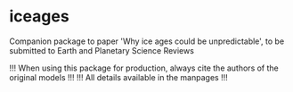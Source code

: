 iceages
=======

Companion package to paper 'Why ice ages could be unpredictable', to be submitted to Earth and Planetary Science Reviews

!!! When using this package for production, always cite the authors of the original models !!! 
!!! All details available in the manpages                                                  !!! 
